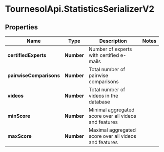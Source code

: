 # TournesolApi.StatisticsSerializerV2

## Properties

Name | Type | Description | Notes
------------ | ------------- | ------------- | -------------
**certifiedExperts** | **Number** | Number of experts with certified e-mails | 
**pairwiseComparisons** | **Number** | Total number of pairwise comparisons | 
**videos** | **Number** | Total number of videos in the database | 
**minScore** | **Number** | Minimal aggregated score over all videos and features | 
**maxScore** | **Number** | Maximal aggregated score over all videos and features | 


